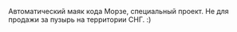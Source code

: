 Автоматический маяк кода Морзе, специальный проект. Не для продажи за пузырь на территории СНГ. :) 

